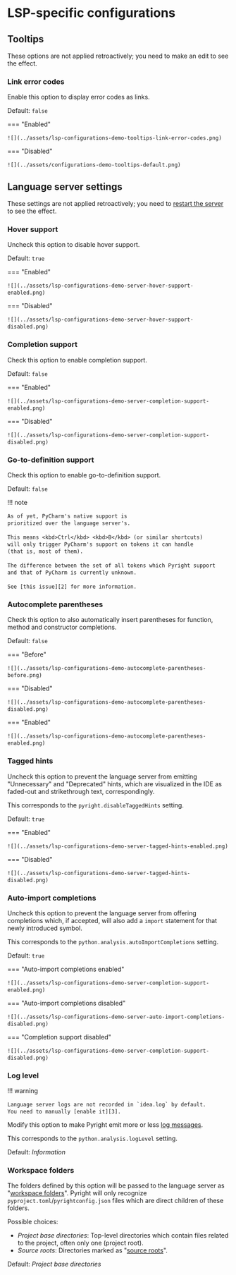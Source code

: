 # LSP-specific configurations


## Tooltips

These options are not applied retroactively;
you need to make an edit to see the effect.


### Link error codes

Enable this option to display error codes as links.

Default: `false`

=== "Enabled"

    ![](../assets/lsp-configurations-demo-tooltips-link-error-codes.png)

=== "Disabled"

    ![](../assets/configurations-demo-tooltips-default.png)


## Language server settings

These settings are not applied retroactively;
you need to [restart the server][1] to see the effect.


### Hover support

Uncheck this option to disable hover support.

Default: `true`

=== "Enabled"

    ![](../assets/lsp-configurations-demo-server-hover-support-enabled.png)

=== "Disabled"

    ![](../assets/lsp-configurations-demo-server-hover-support-disabled.png)


### Completion support

Check this option to enable completion support.

Default: `false`

=== "Enabled"

    ![](../assets/lsp-configurations-demo-server-completion-support-enabled.png)

=== "Disabled"

    ![](../assets/lsp-configurations-demo-server-completion-support-disabled.png)


### Go-to-definition support

Check this option to enable go-to-definition support.

Default: `false`

!!! note

    As of yet, PyCharm's native support is
    prioritized over the language server's.

    This means <kbd>Ctrl</kbd> <kbd>B</kbd> (or similar shortcuts)
    will only trigger PyCharm's support on tokens it can handle
    (that is, most of them).

    The difference between the set of all tokens which Pyright support
    and that of PyCharm is currently unknown.

    See [this issue][2] for more information.


### Autocomplete parentheses

Check this option to also automatically insert parentheses
for function, method and constructor completions.

Default: `false`

=== "Before"

    ![](../assets/lsp-configurations-demo-autocomplete-parentheses-before.png)

=== "Disabled"

    ![](../assets/lsp-configurations-demo-autocomplete-parentheses-disabled.png)

=== "Enabled"

    ![](../assets/lsp-configurations-demo-autocomplete-parentheses-enabled.png)


### Tagged hints

Uncheck this option to prevent the language server from emitting
"Unnecessary" and "Deprecated" hints, which are visualized in the IDE
as faded-out and strikethrough text, correspondingly.

This corresponds to the `pyright.disableTaggedHints` setting.

Default: `true`

=== "Enabled"

    ![](../assets/lsp-configurations-demo-server-tagged-hints-enabled.png)

=== "Disabled"

    ![](../assets/lsp-configurations-demo-server-tagged-hints-disabled.png)


### Auto-import completions

Uncheck this option to prevent the language server from offering
completions which, if accepted, will also add a `import` statement
for that newly introduced symbol.

This corresponds to the `python.analysis.autoImportCompletions` setting.

Default: `true`

=== "Auto-import completions enabled"

    ![](../assets/lsp-configurations-demo-server-completion-support-enabled.png)

=== "Auto-import completions disabled"

    ![](../assets/lsp-configurations-demo-server-auto-import-completions-disabled.png)

=== "Completion support disabled"

    ![](../assets/lsp-configurations-demo-server-completion-support-disabled.png)


### Log level

!!! warning

    Language server logs are not recorded in `idea.log` by default.
    You need to manually [enable it][3].

Modify this option to make Pyright emit more or less [log messages][4].

This corresponds to the `python.analysis.logLevel` setting.

Default: <i>Information</i>


### Workspace folders

The folders defined by this option will be passed
to the language server as "[workspace folders][5]".
Pyright will only recognize `pyproject.toml`/`pyrightconfig.json` files
which are direct children of these folders.

Possible choices:

* <i>Project base directories</i>:
  Top-level directories which contain files related to the project,
  often only one (project root).
* <i>Source roots</i>:
  Directories marked as "[source roots][6]".

Default: <i>Project base directories</i>


  [1]: ../how-to.md#how-to-restart-the-language-server
  [2]: https://github.com/InSyncWithFoo/pyright-langserver-for-pycharm/issues/29
  [3]: ../how-to.md#how-to-enable-language-server-logging
  [4]: https://microsoft.github.io/language-server-protocol/specifications/lsp/3.17/specification/#window_logMessage
  [5]: https://microsoft.github.io/language-server-protocol/specifications/lsp/3.17/specification/#workspace_workspaceFolders
  [6]: https://www.jetbrains.com/help/pycharm/content-root.html
